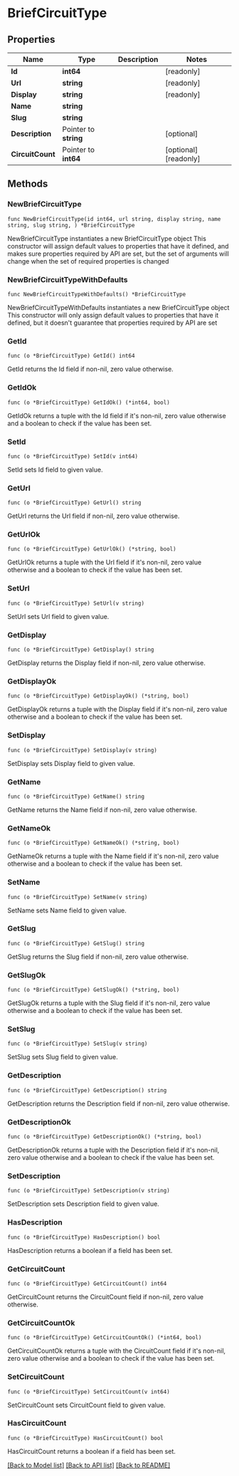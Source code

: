 # BriefCircuitType

## Properties

Name | Type | Description | Notes
------------ | ------------- | ------------- | -------------
**Id** | **int64** |  | [readonly] 
**Url** | **string** |  | [readonly] 
**Display** | **string** |  | [readonly] 
**Name** | **string** |  | 
**Slug** | **string** |  | 
**Description** | Pointer to **string** |  | [optional] 
**CircuitCount** | Pointer to **int64** |  | [optional] [readonly] 

## Methods

### NewBriefCircuitType

`func NewBriefCircuitType(id int64, url string, display string, name string, slug string, ) *BriefCircuitType`

NewBriefCircuitType instantiates a new BriefCircuitType object
This constructor will assign default values to properties that have it defined,
and makes sure properties required by API are set, but the set of arguments
will change when the set of required properties is changed

### NewBriefCircuitTypeWithDefaults

`func NewBriefCircuitTypeWithDefaults() *BriefCircuitType`

NewBriefCircuitTypeWithDefaults instantiates a new BriefCircuitType object
This constructor will only assign default values to properties that have it defined,
but it doesn't guarantee that properties required by API are set

### GetId

`func (o *BriefCircuitType) GetId() int64`

GetId returns the Id field if non-nil, zero value otherwise.

### GetIdOk

`func (o *BriefCircuitType) GetIdOk() (*int64, bool)`

GetIdOk returns a tuple with the Id field if it's non-nil, zero value otherwise
and a boolean to check if the value has been set.

### SetId

`func (o *BriefCircuitType) SetId(v int64)`

SetId sets Id field to given value.


### GetUrl

`func (o *BriefCircuitType) GetUrl() string`

GetUrl returns the Url field if non-nil, zero value otherwise.

### GetUrlOk

`func (o *BriefCircuitType) GetUrlOk() (*string, bool)`

GetUrlOk returns a tuple with the Url field if it's non-nil, zero value otherwise
and a boolean to check if the value has been set.

### SetUrl

`func (o *BriefCircuitType) SetUrl(v string)`

SetUrl sets Url field to given value.


### GetDisplay

`func (o *BriefCircuitType) GetDisplay() string`

GetDisplay returns the Display field if non-nil, zero value otherwise.

### GetDisplayOk

`func (o *BriefCircuitType) GetDisplayOk() (*string, bool)`

GetDisplayOk returns a tuple with the Display field if it's non-nil, zero value otherwise
and a boolean to check if the value has been set.

### SetDisplay

`func (o *BriefCircuitType) SetDisplay(v string)`

SetDisplay sets Display field to given value.


### GetName

`func (o *BriefCircuitType) GetName() string`

GetName returns the Name field if non-nil, zero value otherwise.

### GetNameOk

`func (o *BriefCircuitType) GetNameOk() (*string, bool)`

GetNameOk returns a tuple with the Name field if it's non-nil, zero value otherwise
and a boolean to check if the value has been set.

### SetName

`func (o *BriefCircuitType) SetName(v string)`

SetName sets Name field to given value.


### GetSlug

`func (o *BriefCircuitType) GetSlug() string`

GetSlug returns the Slug field if non-nil, zero value otherwise.

### GetSlugOk

`func (o *BriefCircuitType) GetSlugOk() (*string, bool)`

GetSlugOk returns a tuple with the Slug field if it's non-nil, zero value otherwise
and a boolean to check if the value has been set.

### SetSlug

`func (o *BriefCircuitType) SetSlug(v string)`

SetSlug sets Slug field to given value.


### GetDescription

`func (o *BriefCircuitType) GetDescription() string`

GetDescription returns the Description field if non-nil, zero value otherwise.

### GetDescriptionOk

`func (o *BriefCircuitType) GetDescriptionOk() (*string, bool)`

GetDescriptionOk returns a tuple with the Description field if it's non-nil, zero value otherwise
and a boolean to check if the value has been set.

### SetDescription

`func (o *BriefCircuitType) SetDescription(v string)`

SetDescription sets Description field to given value.

### HasDescription

`func (o *BriefCircuitType) HasDescription() bool`

HasDescription returns a boolean if a field has been set.

### GetCircuitCount

`func (o *BriefCircuitType) GetCircuitCount() int64`

GetCircuitCount returns the CircuitCount field if non-nil, zero value otherwise.

### GetCircuitCountOk

`func (o *BriefCircuitType) GetCircuitCountOk() (*int64, bool)`

GetCircuitCountOk returns a tuple with the CircuitCount field if it's non-nil, zero value otherwise
and a boolean to check if the value has been set.

### SetCircuitCount

`func (o *BriefCircuitType) SetCircuitCount(v int64)`

SetCircuitCount sets CircuitCount field to given value.

### HasCircuitCount

`func (o *BriefCircuitType) HasCircuitCount() bool`

HasCircuitCount returns a boolean if a field has been set.


[[Back to Model list]](../README.md#documentation-for-models) [[Back to API list]](../README.md#documentation-for-api-endpoints) [[Back to README]](../README.md)


